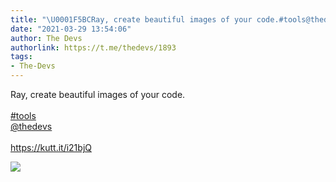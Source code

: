 ```yaml
---
title: "\U0001F5BCRay, create beautiful images of your code.#tools@thedevshttps://kutt.it/i21bjQ"
date: "2021-03-29 13:54:06"
author: The Devs
authorlink: https://t.me/thedevs/1893
tags:
- The-Devs
---
```

<p>Ray, create beautiful images of your code.<br><br><a href="https://t.me/thedevs/1893?q=%23tools">#tools</a><br><a href="https://t.me/thedevs" target="_blank">@thedevs</a><br><br><a href="https://kutt.it/i21bjQ" target="_blank" rel="noopener">https://kutt.it/i21bjQ</a></p><img src="https://cdn4.telesco.pe/file/Hi21QmHpoKlnMR2_wl-oMSmQ4a9jLVCfiID_kmdo0SHe2qxPZoJ_UyCvOm0fl4qK99Jhf-oWm3lEGiFXkLximtSZcp-Rih2g1oqYPCVosdDB32awPjfYlVPYWmCuSzK0Hu1urlfXvDTkB29c-Vs8vLWOqOcJcy4jPxiySr6bWyWmkXTVoPIrUCR4VfT2Afnvk-t5lnuP7O4k21HHLndkdXBfkBLWfxiCEnzDZ71MgwSz1FMO8kvcbnkmYN_hT0Kez_pz3xjR1vpTUodxPd9p2BU44Pq6HR433R8jK5xv_8H-P5xijxA26CAS7NT-LgRnyRhcZYeDVOP2rMRbn_pAvQ.jpg" referrerpolicy="no-referrer">